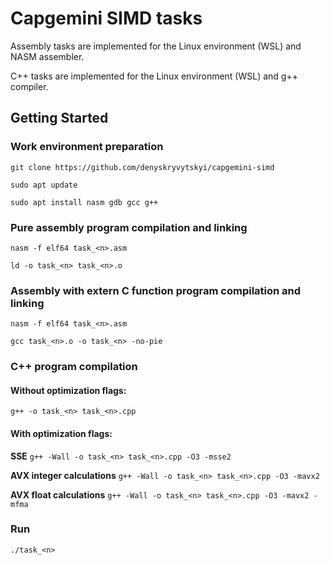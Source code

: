 # Capgemini SIMD tasks
Assembly tasks are implemented for the Linux environment (WSL) and NASM assembler.

C++ tasks are implemented for the Linux environment (WSL) and g++ compiler.

## Getting Started
### Work environment preparation
`git clone https://github.com/denyskryvytskyi/capgemini-simd`

`sudo apt update`

`sudo apt install nasm gdb gcc g++`

### Pure assembly program compilation and linking
`nasm -f elf64 task_<n>.asm`

`ld -o task_<n> task_<n>.o`

### Assembly with extern C function program compilation and linking
`nasm -f elf64 task_<n>.asm`

`gcc task_<n>.o -o task_<n> -no-pie`

### C++ program compilation
#### Without optimization flags:
`g++ -o task_<n> task_<n>.cpp`
#### With optimization flags:
**SSE**
`g++ -Wall -o task_<n> task_<n>.cpp -O3 -msse2`

**AVX integer calculations**
`g++ -Wall -o task_<n> task_<n>.cpp -O3 -mavx2`

**AVX float calculations**
`g++ -Wall -o task_<n> task_<n>.cpp -O3 -mavx2 -mfma`

### Run
`./task_<n>`
